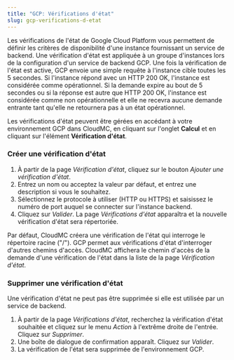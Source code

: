 ```yaml
---
title: "GCP: Vérifications d'état"
slug: gcp-verifications-d-etat
---
```



Les vérifications de l'état de Google Cloud Platform vous permettent de définir les critères de disponibilité d'une instance fournissant un service de backend. Une vérification d'état est appliquée à un groupe d'instances lors de la configuration d'un service de backend GCP. Une fois la vérification de l'état est active, GCP envoie une simple requête à l'instance cible toutes les 5 secondes. Si l'instance répond avec un HTTP 200 OK, l'instance est considérée comme opérationnel. Si la demande expire au bout de 5 secondes ou si la réponse est autre que HTTP 200 OK, l'instance est considérée comme non opérationnelle et elle ne recevra aucune demande entrante tant qu'elle ne retournera pas à un état opérationnel.

Les vérifications d'état peuvent être gérées en accédant à votre environnement GCP dans CloudMC, en cliquant sur l'onglet **Calcul** et en cliquant sur l'élément **Vérification d'état**.

### Créer une vérification d'état

1. À partir de la page *Vérification d'état*, cliquez sur le bouton *Ajouter une vérification d'état*.
1. Entrez un nom ou acceptez la valeur par défaut, et entrez une description si vous le souhaitez.
1. Sélectionnez le protocole à utiliser (HTTP ou HTTPS) et saisissez le numéro de port auquel se connecter sur l'instance backend.
1. Cliquez sur *Valider*. La page *Vérifications d'état* apparaîtra et la nouvelle vérification d'état sera répertoriée.

Par défaut, CloudMC créera une vérification de l'état qui interroge le répertoire racine ("/"). GCP permet aux vérifications d'état d'interroger d'autres chemins d'accès. CloudMC affichera le chemin d'accès de la demande d'une vérification de l'état dans la liste de la page *Vérification d'état*.

### Supprimer une vérification d'état

Une vérification d'état ne peut pas être supprimée si elle est utilisée par un service de backend.

1. À partir de la page *Vérifications d'état*, recherchez la vérification d'état souhaitée et cliquez sur le menu *Action* à l'extrême droite de l'entrée. Cliquez sur *Supprimer*.
1. Une boîte de dialogue de confirmation apparaît. Cliquez sur *Valider*.
1. La vérification de l'état sera supprimée de l'environnement GCP.
